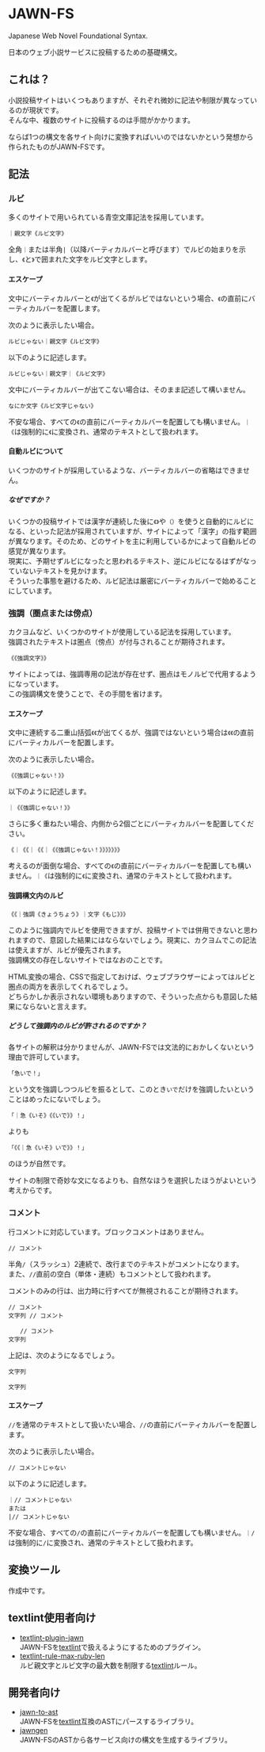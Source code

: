 # JAWN-FS

Japanese Web Novel Foundational Syntax.

日本のウェブ小説サービスに投稿するための基礎構文。

## これは？

小説投稿サイトはいくつもありますが、それぞれ微妙に記法や制限が異なっているのが現状です。  
そんな中、複数のサイトに投稿するのは手間がかかります。

ならば1つの構文を各サイト向けに変換すればいいのではないかという発想から作られたものがJAWN-FSです。

## 記法

### ルビ

多くのサイトで用いられている青空文庫記法を採用しています。

```text
｜親文字《ルビ文字》
```

全角`｜`または半角`|`（以降バーティカルバーと呼びます）でルビの始まりを示し、`《`と`》`で囲まれた文字をルビ文字とします。

#### エスケープ

文中にバーティカルバーと`《`が出てくるがルビではないという場合、`《`の直前にバーティカルバーを配置します。

次のように表示したい場合。

```text
ルビじゃない｜親文字《ルビ文字》
```

以下のように記述します。

```text
ルビじゃない｜親文字｜《ルビ文字》
```

文中にバーティカルバーが出てこない場合は、そのまま記述して構いません。

```text
なにか文字《ルビ文字じゃない》
```

不安な場合、すべての`《`の直前にバーティカルバーを配置しても構いません。`｜《`は強制的に`《`に変換され、通常のテキストとして扱われます。

#### 自動ルビについて

いくつかのサイトが採用しているような、バーティカルバーの省略はできません。

##### なぜですか？

いくつかの投稿サイトでは漢字が連続した後に`《》`や`（）`を使うと自動的にルビになる、といった記法が採用されていますが、サイトによって「漢字」の指す範囲が異なります。そのため、どのサイトを主に利用しているかによって自動ルビの感覚が異なります。  
現実に、予期せずルビになったと思われるテキスト、逆にルビになるはずがなっていないテキストを見かけます。  
そういった事態を避けるため、ルビ記法は厳密にバーティカルバーで始めることにしています。

### 強調（圏点または傍点）

カクヨムなど、いくつかのサイトが使用している記法を採用しています。  
強調されたテキストは圏点（傍点）が付与されることが期待されます。

```text
《《強調文字》》
```

サイトによっては、強調専用の記法が存在せず、圏点はモノルビで代用するようになっています。  
この強調構文を使うことで、その手間を省けます。

#### エスケープ

文中に連続する二重山括弧`《《`が出てくるが、強調ではないという場合は`《《`の直前にバーティカルバーを配置します。

次のように表示したい場合。

```text
《《強調じゃない！》》
```

以下のように記述します。

```text
｜《《強調じゃない！》》
```

さらに多く重ねたい場合、内側から2個ごとにバーティカルバーを配置してください。

```text
《｜《《｜《《｜《《強調じゃない！》》》》》》》
```

考えるのが面倒な場合、すべての`《`の直前にバーティカルバーを配置しても構いません。`｜《`は強制的に`《`に変換され、通常のテキストとして扱われます。

#### 強調構文内のルビ

```text
《《｜強調《きょうちょう》｜文字《もじ》》》
```

このように強調内でルビを使用できますが、投稿サイトでは併用できないと思われますので、意図した結果にはならないでしょう。現実に、カクヨムでこの記法は使えますが、ルビが優先されます。  
強調構文の存在しないサイトではなおのことです。

HTML変換の場合、CSSで指定しておけば、ウェブブラウザーによってはルビと圏点の両方を表示してくれるでしょう。  
どちらかしか表示されない環境もありますので、そういった点からも意図した結果にならないと言えます。

##### どうして強調内のルビが許されるのですか？

各サイトの解釈は分かりませんが、JAWN-FSでは文法的におかしくないという理由で許可しています。

```text
「急いで！」
```

という文を強調しつつルビを振るとして、このとき`いで`だけを強調したいということはめったにないでしょう。  

```
「｜急《いそ》《《いで》》！」
```

よりも

```
「《《｜急《いそ》いで》》！」
```

のほうが自然です。

サイトの制限で奇妙な文になるよりも、自然なほうを選択したほうがよいという考えからです。

### コメント

行コメントに対応しています。ブロックコメントはありません。

```text
// コメント
```

半角`/`（スラッシュ）2連続で、改行までのテキストがコメントになります。  
また、`//`直前の空白（単体・連続）もコメントとして扱われます。

コメントのみの行は、出力時に行すべてが無視されることが期待されます。

```text
// コメント
文字列 // コメント

　　// コメント
文字列
```

上記は、次のようになるでしょう。

```text
文字列

文字列
```


#### エスケープ

`//`を通常のテキストとして扱いたい場合、`//`の直前にバーティカルバーを配置します。

次のように表示したい場合。

```text
// コメントじゃない
```

以下のように記述します。

```text
｜// コメントじゃない
または
|// コメントじゃない
```

不安な場合、すべての`/`の直前にバーティカルバーを配置しても構いません。`｜/`は強制的に`/`に変換され、通常のテキストとして扱われます。

## 変換ツール

作成中です。

## textlint使用者向け

- [textlint-plugin-jawn](https://github.com/matori/textlint-plugin-jawn)  
  JAWN-FSを[textlint](https://github.com/textlint/textlint)で扱えるようにするためのプラグイン。
- [textlint-rule-max-ruby-len](https://github.com/matori/textlint-rule-max-ruby-len)  
  ルビ親文字とルビ文字の最大数を制限する[textlint](https://github.com/textlint/textlint)ルール。

## 開発者向け

- [jawn-to-ast](https://github.com/matori/jawn-to-ast)  
  JAWN-FSを[textlint](https://github.com/textlint/textlint)互換のASTにパースするライブラリ。
- [jawngen](https://github.com/matori/jawngen)  
  JAWN-FSのASTから各サービス向けの構文を生成するライブラリ。
